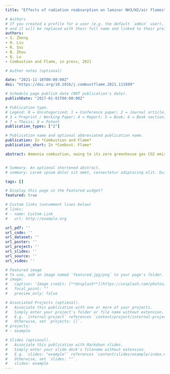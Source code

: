 ```yaml
---
title: "Effects of radiation reabsorption on laminar NH3/H2/air flames"

# Authors
# If you created a profile for a user (e.g. the default `admin` user), write the username (folder name) here 
# and it will be replaced with their full name and linked to their profile.
authors:
- S. Zheng
- H. Liu
- R. Sui
- B. Zhou
- Q. Lu
- Combustion and Flame, in press, 2021

# Author notes (optional)

date: "2021-11-10T00:00:00Z"
doi: "https://doi.org/10.1016/j.combustflame.2021.111699"

# Schedule page publish date (NOT publication's date).
publishDate: "2017-01-01T00:00:00Z"

# Publication type.
# Legend: 0 = Uncategorized; 1 = Conference paper; 2 = Journal article;
# 3 = Preprint / Working Paper; 4 = Report; 5 = Book; 6 = Book section;
# 7 = Thesis; 8 = Patent
publication_types: ["2"]

# Publication name and optional abbreviated publication name.
publication: In *Combustion and Flame*
publication_short: In *Combust. Flame*

abstract: Ammonia combustion, owing to its zero greenhouse gas CO2 emission, is attracting attention for energy utilization. However, the thermal radiation of NH3 has not been reported and involved in the numerical simulations of ammonia flames, which may cause serious errors in estimating the laminar flame speeds. In this study, the effects of radiation reabsorption on the laminar flame speed at different equivalence ratios and elevated pressures were numerically investigated using planar NH3/H2/air flames. The Statistical Narrow-Band (SNB) model parameters for NH3 were generated and used for simulations of NH3/H2/air flames, considering the radiation reabsorption. It was found that the radiation reabsorption exhibited a non-monotonic behavior at φ = 0.65-1.6, with the maximum enhancement of flame speed up to 15.6%. The effects of radiation reabsorption were controlled by both radiation and chemistry. The preheat-induced chemical effect dominated at φ = 0.65-1.25 and the enhancement of flame speed was mainly influenced by H, OH and NH2 radicals, which were primarily controlled by the reactions R36, R257 and R246, respectively. In contrast, the direct radiation effect dominated at φ = 1.25-1.6 and the enhancement of flame speed was mainly affected by the increasing mole fraction of NH3 . With increasing pressures, the preheat-induced chemical effect dominated at P = 1-10 atm and the enhancement of flame speed were mainly impacted by H and NNH radicals, which were controlled by the reactions R44 and R257, respectively. At higher pressures above 10 atm, direct radiation effect was dominating and the enhancement of flame speed was mainly controlled by the increasing optical thickness.


# Summary. An optional shortened abstract.
# summary: Lorem ipsum dolor sit amet, consectetur adipiscing elit. Duis posuere tellus ac convallis placerat. Proin tincidunt magna sed ex sollicitudin condimentum.

tags: []

# Display this page in the Featured widget?
featured: true

# Custom links (uncomment lines below)
# links:
# - name: Custom Link
#   url: http://example.org

url_pdf: ''
url_code: ''
url_dataset: ''
url_poster: ''
url_project: ''
url_slides: ''
url_source: ''
url_video: ''

# Featured image
# To use, add an image named `featured.jpg/png` to your page's folder. 
# image:
#   caption: 'Image credit: [**Unsplash**](https://unsplash.com/photos/pLCdAaMFLTE)'
#   focal_point: ""
#   preview_only: false

# Associated Projects (optional).
#   Associate this publication with one or more of your projects.
#   Simply enter your project's folder or file name without extension.
#   E.g. `internal-project` references `content/project/internal-project/index.md`.
#   Otherwise, set `projects: []`.
# projects:
# - example

# Slides (optional).
#   Associate this publication with Markdown slides.
#   Simply enter your slide deck's filename without extension.
#   E.g. `slides: "example"` references `content/slides/example/index.md`.
#   Otherwise, set `slides: ""`.
#   slides: example
---
```


